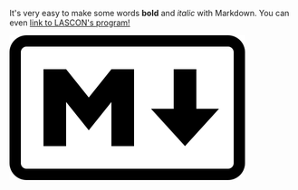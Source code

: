 It's very easy to make some words **bold** and *italic* with Markdown.
You can even [link to LASCON's program!](http://sisne.org/lascon-vii/program/?lang=en)


![Markdown Logo](Markdown-mark.svg)
